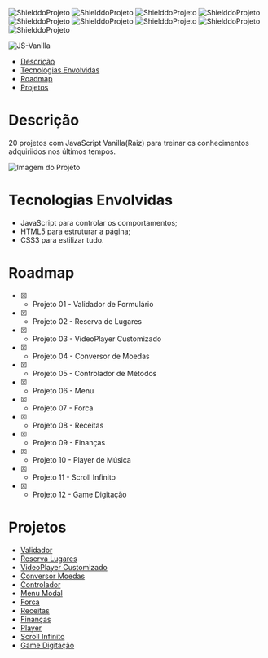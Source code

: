 <!-- PARA ESCOLHER AS CORES DAS LINGUAGENS USAR O SITE https://brandcolors.net/ -->
![ShielddoProjeto](https://img.shields.io/badge/Projeto-JS_Vanilla-b52e31.svg?style=for-the-badge)
![ShielddoProjeto](https://img.shields.io/badge/Versão-1.0.0-e9ebec.svg?style=for-the-badge)
![ShielddoProjeto](https://img.shields.io/badge/Linguagem-JavaScript-f7df1e.svg?style=for-the-badge)
![ShielddoProjeto](https://img.shields.io/badge/Markup-HTML-e34f26.svg?style=for-the-badge)
![ShielddoProjeto](https://img.shields.io/badge/Estilo-CSS-002561.svg?style=for-the-badge)
![ShielddoProjeto](https://img.shields.io/github/repo-size/adrianoleitedasilva/js-vanilla?style=for-the-badge)
![ShielddoProjeto](https://img.shields.io/tokei/lines/github/adrianoleitedasilva/js-vanilla?style=for-the-badge)
![ShielddoProjeto](https://img.shields.io/github/stars/adrianoleitedasilva/js-vanilla?style=for-the-badge) 
![ShielddoProjeto](https://img.shields.io/github/last-commit/adrianoleitedasilva/js-vanilla?style=for-the-badge)

<!-- Envie a imagem por meio de uma ISSUE e cole o link aqui nessa linha abaixo -->
![JS-Vanilla](https://user-images.githubusercontent.com/6373438/169386500-d7e399e4-64cf-4c25-b8f1-7427320cb801.png)

- [Descrição](#descrição)
- [Tecnologias Envolvidas](#tecnologias-envolvidas)
- [Roadmap](#roadmap)
- [Projetos](#projetos)
  
# Descrição

20 projetos com JavaScript Vanilla(Raiz) para treinar os conhecimentos adquiriidos nos últimos tempos.

![Imagem do Projeto](https://user-images.githubusercontent.com/6373438/169386680-b2576a5e-4141-4070-93fe-2997f17378b4.png)

# Tecnologias Envolvidas

- JavaScript para controlar os comportamentos;
- HTML5 para estruturar a página;
- CSS3 para estilizar tudo.

# Roadmap
- [x] - Projeto 01 - Validador de Formulário
- [x] - Projeto 02 - Reserva de Lugares
- [x] - Projeto 03 - VideoPlayer Customizado
- [x] - Projeto 04 - Conversor de Moedas
- [x] - Projeto 05 - Controlador de Métodos
- [x] - Projeto 06 - Menu
- [x] - Projeto 07 - Forca
- [x] - Projeto 08 - Receitas
- [x] - Projeto 09 - Finanças
- [x] - Projeto 10 - Player de Música
- [x] - Projeto 11 - Scroll Infinito
- [x] - Projeto 12 - Game Digitação
# Projetos

- [Validador](https://adrianoleitedasilva.github.io/js-vanilla/00_validador/)
- [Reserva Lugares](https://adrianoleitedasilva.github.io/js-vanilla/01_reserva_lugares/)
- [VideoPlayer Customizado](https://adrianoleitedasilva.github.io/js-vanilla/02_videoplayer/)
- [Conversor Moedas](https://adrianoleitedasilva.github.io/js-vanilla/03_conversor_moedas/)
- [Controlador](https://adrianoleitedasilva.github.io/js-vanilla/04_controlador/)
- [Menu Modal](https://adrianoleitedasilva.github.io/js-vanilla/05_menu/)
- [Forca](https://adrianoleitedasilva.github.io/js-vanilla/06_forca/)
- [Receitas](https://adrianoleitedasilva.github.io/js-vanilla/07_receitas/)
- [Finanças](https://adrianoleitedasilva.github.io/js-vanilla/08_financas/)
- [Player](https://adrianoleitedasilva.github.io/js-vanilla/09_player/)
- [Scroll Infinito](https://adrianoleitedasilva.github.io/js-vanilla/10_scroll_infinito/)
- [Game Digitação](https://adrianoleitedasilva.github.io/js-vanilla/11_game_digitacao/)

